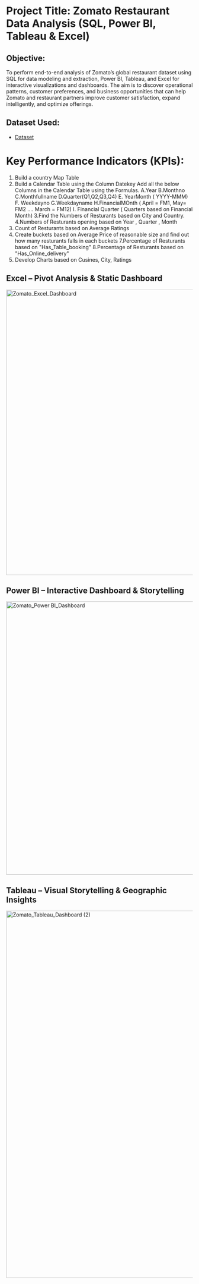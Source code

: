 # Project Title: Zomato Restaurant Data Analysis (SQL, Power BI, Tableau & Excel)
## Objective:
To perform end-to-end analysis of Zomato’s global restaurant dataset using SQL for data modeling and extraction, Power BI, Tableau, and Excel for interactive visualizations and dashboards. The aim is to discover operational patterns, customer preferences, and business opportunities that can help Zomato and restaurant partners improve customer satisfaction, expand intelligently, and optimize offerings.

## Dataset Used:
- <a href ="https://github.com/kalyankumar1207/Zomato_Data_Analysis_Dashboard/blob/main/Zomata.xlsx">Dataset<a/>

# Key Performance Indicators (KPIs):
1. Build a country Map Table
2. Build a Calendar Table using the Column Datekey
  Add all the below Columns in the Calendar Table using the Formulas.
   A.Year
   B.Monthno
   C.Monthfullname
   D.Quarter(Q1,Q2,Q3,Q4)
   E. YearMonth ( YYYY-MMM)
   F. Weekdayno
   G.Weekdayname
   H.FinancialMOnth ( April = FM1, May= FM2  …. March = FM12)
   I. Financial Quarter ( Quarters based on Financial Month)
3.Find the Numbers of Resturants based on City and Country.
4.Numbers of Resturants opening based on Year , Quarter , Month
5. Count of Resturants based on Average Ratings
6. Create buckets based on Average Price of reasonable size and find out how many resturants falls in each buckets
7.Percentage of Resturants based on "Has_Table_booking"
8.Percentage of Resturants based on "Has_Online_delivery"
9. Develop Charts based on Cusines, City, Ratings



## Excel – Pivot Analysis & Static Dashboard
<img width="1596" height="768" alt="Zomato_Excel_Dashboard" src="https://github.com/user-attachments/assets/5841178e-e2e8-45b2-b020-68bf0cca7923" />


## Power BI – Interactive Dashboard & Storytelling
<img width="1305" height="735" alt="Zomato_Power BI_Dashboard" src="https://github.com/user-attachments/assets/a453722d-76c6-4863-92b2-016bf7a6bbbc" />

## Tableau – Visual Storytelling & Geographic Insights
<img width="1919" height="988" alt="Zomato_Tableau_Dashboard (2)" src="https://github.com/user-attachments/assets/54e8ab5c-b2a9-4e4a-a967-d1114997561f" />
